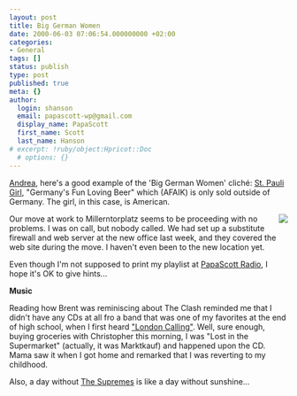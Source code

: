 ```yaml
---
layout: post
title: Big German Women
date: 2000-06-03 07:06:54.000000000 +02:00
categories:
- General
tags: []
status: publish
type: post
published: true
meta: {}
author:
  login: shanson
  email: papascott-wp@gmail.com
  display_name: PapaScott
  first_name: Scott
  last_name: Hanson
# excerpt: !ruby/object:Hpricot::Doc
  # options: {}
---
```

<p><a href="http://andrea.editthispage.com/">Andrea</a>, here's a good example of the 'Big German Women' cliché: <a href="http://www.stpauligirl.com/main.htm">St. Pauli Girl</a>, "Germany's Fun Loving Beer" which (AFAIK) is only sold outside of Germany. The girl, in this case, is American.</p>
<p><img src="/images/mausnews/mtp.jpg" align="right" />Our move at work to Millerntorplatz seems to be proceeding with no problems. I was on call, but nobody called. We had set up a substitute firewall and web server at the new office last week, and they covered the web site during the move. I haven't even been to the new location yet. </p>
<p>Even though I'm not supposed to print my playlist at <a href="http://www.live365.com/cgi-bin/directory.cgi?genre=search&searchdesc=papascott&autostart=papascott">PapaScott Radio</a>, I hope it's OK to give hints...</p>
<p><b>Music</b></p>
<p>Reading how Brent was reminiscing about The Clash reminded me that I didn't have any CDs at all fro a band that was one of my favorites at the end of high school, when I first heard <a href="http://music.barnesandnoble.com/search/product.asp?ean=74646388525">"London Calling"</a>. Well, sure enough, buying groceries with Christopher this morning, I was "Lost in the Supermarket" (actually, it was Marktkauf) and happened upon the CD. Mama saw it when I got home and remarked that I was reverting to my childhood.</p>
<p>Also, a day without <a href="http://music.barnesandnoble.com/search/product.asp?ean=731453082724">The Supremes</a> is like a day without sunshine...</p>
